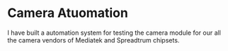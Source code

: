 # Camera Atuomation

I have built a automation system for testing the camera module for our all the camera vendors of Mediatek and Spreadtrum chipsets.
